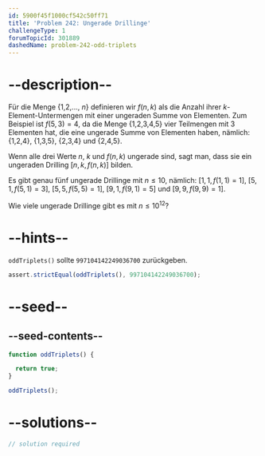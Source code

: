 ```yaml
---
id: 5900f45f1000cf542c50ff71
title: 'Problem 242: Ungerade Drillinge'
challengeType: 1
forumTopicId: 301889
dashedName: problem-242-odd-triplets
---
```


# --description--

Für die Menge {1,2,..., $n$} definieren wir $f(n, k)$ als die Anzahl ihrer $k$-Element-Untermengen mit einer ungeraden Summe von Elementen. Zum Beispiel ist $f(5,3) = 4$, da die Menge {1,2,3,4,5} vier Teilmengen mit 3 Elementen hat, die eine ungerade Summe von Elementen haben, nämlich: {1,2,4}, {1,3,5}, {2,3,4} und {2,4,5}.

Wenn alle drei Werte $n$, $k$ und $f(n, k)$ ungerade sind, sagt man, dass sie ein ungeraden Drilling $[n, k, f(n, k)]$ bilden.

Es gibt genau fünf ungerade Drillinge mit $n ≤ 10$, nämlich: $[1, 1, f(1, 1) = 1]$, $[5, 1, f(5, 1) = 3]$, $[5, 5, f(5, 5) = 1]$, $[9, 1, f(9, 1) = 5]$ und $[9, 9, f(9, 9) = 1]$.

Wie viele ungerade Drillinge gibt es mit $n ≤ {10}^{12}$?

# --hints--

`oddTriplets()` sollte `997104142249036700` zurückgeben.

```js
assert.strictEqual(oddTriplets(), 997104142249036700);
```

# --seed--

## --seed-contents--

```js
function oddTriplets() {

  return true;
}

oddTriplets();
```

# --solutions--

```js
// solution required
```
